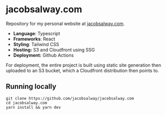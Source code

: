 # jacobsalway.com

Repository for my personal website at [jacobsalway.com](https://jacobsalway.com).

* **Language**: Typescript
* **Frameworks**: React
* **Styling**: Tailwind CSS
* **Hosting:** S3 and Cloudfront using SSG
* **Deployment:** Github Actions

For deployment, the entire project is built using static site generation then uploaded to an S3 bucket,
which a Cloudfront distribution then points to.

## Running locally

```
git clone https://github.com/jacobsalway/jacobsalway.com
cd jacobsalway.com
yarn install && yarn dev
```
